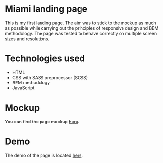 # Miami landing page

This is my first landing page. The aim was to stick to the mockup as much as possible while carrying out the principles of 
responsive design and BEM methodology.
The page was tested to behave correctly on multiple screen sizes and resolutions.

# Technologies used

- HTML
- CSS with SASS preprocessor (SCSS)
- BEM methodology
- JavaScript

# Mockup

You can find the page mockup [here](https://www.figma.com/file/nHz8bflIwJaWP3P99vKTH5/miami_home_new?node-id=16033%3A3).

# Demo

The demo of the page is located [here](https://haqpahr.github.io/Landing_Miami/).